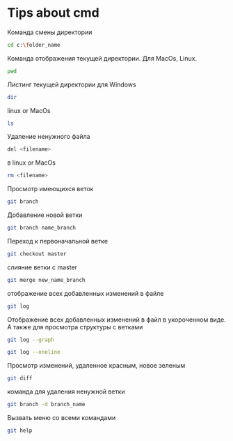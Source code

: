 # Tips about cmd

Команда смены директории
```sh
cd c:\folder_name
``` 

Команда отображения текущей директории. Для MacOs, Linux.
```sh
pwd
```

Листинг текущей директории для Windows
```sh
dir
```
linux or MacOs
```sh
ls
```
Удаление ненужного файла
```sh
del <filename>
```
в linux or MacOs
```sh
rm <filename>
```
Просмотр имеющихся веток
```sh
git branch
```
Добавление новой ветки
```sh
git branch name_branch
```
Переход к первоначальной ветке
```sh
git checkout master
```
слияние ветки c master
```sh
git merge new_name_branch
```
отображение всех добавленных изменений в файле
```sh
git log
```
Отображение всех добавленных изменений в файл в укороченном виде. А также для просмотра структуры с ветками
```sh
git log --graph
```
```sh
git log --oneline
```
Просмотр изменений, удаленное красным, новое зеленым
```sh
git diff
```
команда для удаления ненужной ветки
```sh
git branch -d branch_name
```
Вызвать меню со всеми командами
```sh
git help
```